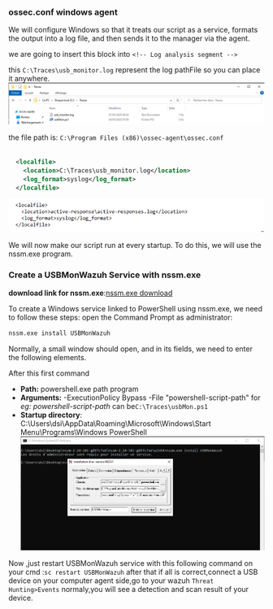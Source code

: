 ### ossec.conf windows agent 
We will configure Windows so that it treats our script as a service, formats the output into a log file, and then sends it to the manager via the agent.

we are going to insert this block into `<!-- Log analysis segment -->`

this `C:\Traces\usb_monitor.log` represent the log pathFile so you can place it anywhere.
![directory log](logFile.png)

the file path is: `C:\Program Files (x86)\ossec-agent\ossec.conf`
```xml

  <localfile>
    <location>C:\Traces\usb_monitor.log</location>
    <log_format>syslog</log_format>
  </localfile>
```
![Log analysis segment](loganalysis-agent.png)

We will now make our script run at every startup. To do this, we will use the nssm.exe program.

### Create a USBMonWazuh Service with nssm.exe

**download link for nssm.exe**:[nssm.exe download](https://nssm.cc/ci/nssm-2.24-101-g897c7ad.zip)

To create a Windows service linked to PowerShell using nssm.exe, we need to follow these steps:
open the Command Prompt as administrator:

```cmd
nssm.exe install USBMonWazuh
```
Normally, a small window should open, and in its fields, we need to enter the following elements.

After this first command
-  **Path:**
	   powershell.exe path program
- **Arguments:**
	  -ExecutionPolicy Bypass -File "powershell-script-path"  for *eg: powershell-script-path* can be`C:\Traces\usbMon.ps1`
- **Startup directory**:
		C:\Users\dsi\AppData\Roaming\Microsoft\Windows\Start Menu\Programs\Windows PowerShell
  ![nssm.exe](nssm-config.png)

Now ,just restart USBMonWazuh service with this following command on your cmd :` sc restart USBMonWazuh ` after that if all is correct,connect a USB device on your computer agent side,go to your wazuh `Threat Hunting>Events` normaly,you will see a detection and scan result of your device.

